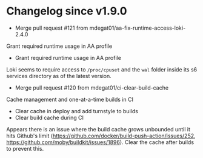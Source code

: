 # Changelog since v1.9.0
- Merge pull request #121 from mdegat01/aa-fix-runtime-access-loki-2.4.0

Grant required runtime usage in AA profile 
- Grant required runtime usage in AA profile

Loki seems to require access to `/proc/cpuset` and the `wal` folder inside its s6 services directory as of the latest version. 
- Merge pull request #120 from mdegat01/ci-clear-build-cache

Cache management and one-at-a-time builds in CI 
- Clear cache in deploy and add turnstyle to builds 
- Clear build cache during CI

Appears there is an issue where the build cache grows unbounded until it hits Github's limit (https://github.com/docker/build-push-action/issues/252, https://github.com/moby/buildkit/issues/1896). Clear the cache after builds to prevent this. 
